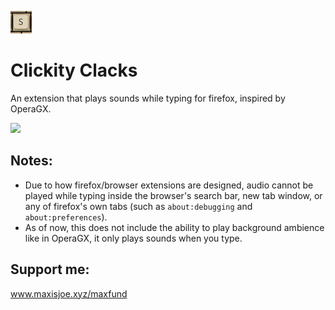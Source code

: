 ![logo](https://github.com/MaxIsJoe/clickity-clacks/blob/main/icons/icon.png)

# Clickity Clacks

An extension that plays sounds while typing for firefox, inspired by OperaGX.

[<img src="https://extensionworkshop.com/assets/img/documentation/publish/get-the-addon-178x60px.dad84b42.png">](https://addons.mozilla.org/en-US/firefox/addon/clickty-clacks/)

## Notes:

- Due to how firefox/browser extensions are designed, audio cannot be played while typing inside the browser's search bar, new tab window, or any of firefox's own tabs (such as `about:debugging` and `about:preferences`).
- As of now, this does not include the ability to play background ambience like in OperaGX, it only plays sounds when you type.

## Support me:

www.maxisjoe.xyz/maxfund
